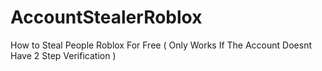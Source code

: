 # AccountStealerRoblox
How to Steal People Roblox For Free ( Only Works If The Account Doesnt Have 2 Step Verification )
